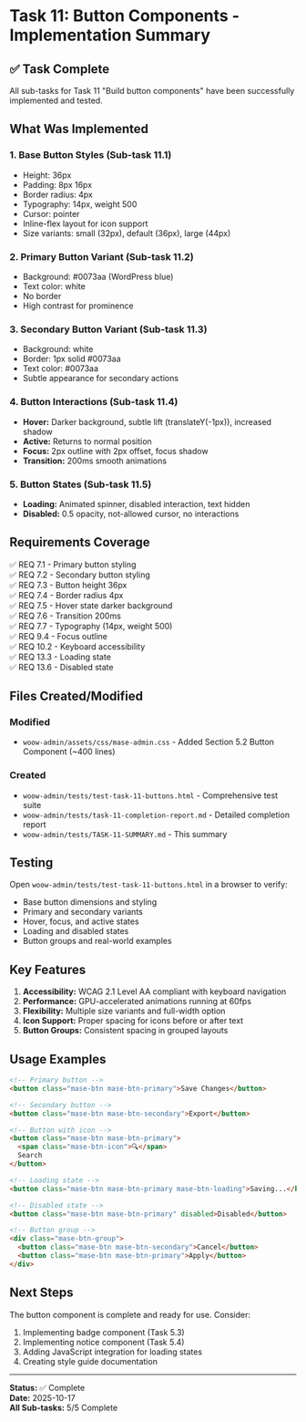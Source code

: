 # Task 11: Button Components - Implementation Summary

## ✅ Task Complete

All sub-tasks for Task 11 "Build button components" have been successfully implemented and tested.

## What Was Implemented

### 1. Base Button Styles (Sub-task 11.1)
- Height: 36px
- Padding: 8px 16px  
- Border radius: 4px
- Typography: 14px, weight 500
- Cursor: pointer
- Inline-flex layout for icon support
- Size variants: small (32px), default (36px), large (44px)

### 2. Primary Button Variant (Sub-task 11.2)
- Background: #0073aa (WordPress blue)
- Text color: white
- No border
- High contrast for prominence

### 3. Secondary Button Variant (Sub-task 11.3)
- Background: white
- Border: 1px solid #0073aa
- Text color: #0073aa
- Subtle appearance for secondary actions

### 4. Button Interactions (Sub-task 11.4)
- **Hover:** Darker background, subtle lift (translateY(-1px)), increased shadow
- **Active:** Returns to normal position
- **Focus:** 2px outline with 2px offset, focus shadow
- **Transition:** 200ms smooth animations

### 5. Button States (Sub-task 11.5)
- **Loading:** Animated spinner, disabled interaction, text hidden
- **Disabled:** 0.5 opacity, not-allowed cursor, no interactions

## Requirements Coverage

✅ REQ 7.1 - Primary button styling  
✅ REQ 7.2 - Secondary button styling  
✅ REQ 7.3 - Button height 36px  
✅ REQ 7.4 - Border radius 4px  
✅ REQ 7.5 - Hover state darker background  
✅ REQ 7.6 - Transition 200ms  
✅ REQ 7.7 - Typography (14px, weight 500)  
✅ REQ 9.4 - Focus outline  
✅ REQ 10.2 - Keyboard accessibility  
✅ REQ 13.3 - Loading state  
✅ REQ 13.6 - Disabled state  

## Files Created/Modified

### Modified
- `woow-admin/assets/css/mase-admin.css` - Added Section 5.2 Button Component (~400 lines)

### Created
- `woow-admin/tests/test-task-11-buttons.html` - Comprehensive test suite
- `woow-admin/tests/task-11-completion-report.md` - Detailed completion report
- `woow-admin/tests/TASK-11-SUMMARY.md` - This summary

## Testing

Open `woow-admin/tests/test-task-11-buttons.html` in a browser to verify:
- Base button dimensions and styling
- Primary and secondary variants
- Hover, focus, and active states
- Loading and disabled states
- Button groups and real-world examples

## Key Features

1. **Accessibility:** WCAG 2.1 Level AA compliant with keyboard navigation
2. **Performance:** GPU-accelerated animations running at 60fps
3. **Flexibility:** Multiple size variants and full-width option
4. **Icon Support:** Proper spacing for icons before or after text
5. **Button Groups:** Consistent spacing in grouped layouts

## Usage Examples

```html
<!-- Primary button -->
<button class="mase-btn mase-btn-primary">Save Changes</button>

<!-- Secondary button -->
<button class="mase-btn mase-btn-secondary">Export</button>

<!-- Button with icon -->
<button class="mase-btn mase-btn-primary">
  <span class="mase-btn-icon">🔍</span>
  Search
</button>

<!-- Loading state -->
<button class="mase-btn mase-btn-primary mase-btn-loading">Saving...</button>

<!-- Disabled state -->
<button class="mase-btn mase-btn-primary" disabled>Disabled</button>

<!-- Button group -->
<div class="mase-btn-group">
  <button class="mase-btn mase-btn-secondary">Cancel</button>
  <button class="mase-btn mase-btn-primary">Apply</button>
</div>
```

## Next Steps

The button component is complete and ready for use. Consider:
1. Implementing badge component (Task 5.3)
2. Implementing notice component (Task 5.4)
3. Adding JavaScript integration for loading states
4. Creating style guide documentation

---

**Status:** ✅ Complete  
**Date:** 2025-10-17  
**All Sub-tasks:** 5/5 Complete
